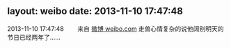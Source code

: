 layout: weibo
date: 2013-11-10 17:47:48
---
2013-11-10 17:47:48  &nbsp;&nbsp;&nbsp;&nbsp;&nbsp;&nbsp; 来自 <a href="http://weibo.com/" rel="nofollow">微博 weibo.com</a>
走兽心情复杂的说他阔别明天的节日已经两年了…… ​​​

